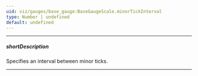 ```yaml
---
uid: viz/gauges/base_gauge:BaseGaugeScale.minorTickInterval
type: Number | undefined
default: undefined
---
```

---
##### shortDescription
Specifies an interval between minor ticks.

---
